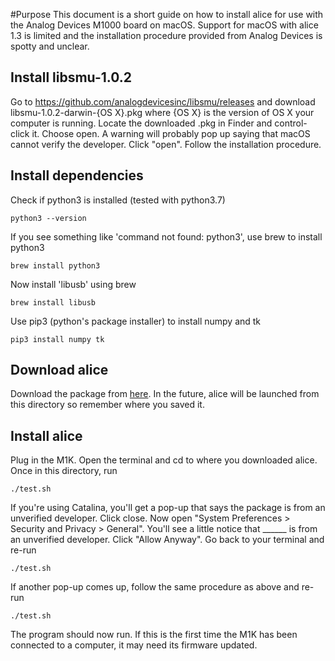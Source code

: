 #Purpose
This document is a short guide on how to install alice for use with the Analog Devices M1000 board on macOS. Support for macOS with alice 1.3 is limited and the installation procedure provided from Analog Devices is spotty and unclear.  

## Install libsmu-1.0.2
Go to https://github.com/analogdevicesinc/libsmu/releases and  download libsmu-1.0.2-darwin-{OS X}.pkg where {OS X} is the version of OS X your computer is running. Locate the downloaded .pkg in Finder and control-click it. Choose open. A warning will probably pop up saying that macOS cannot verify the developer. Click "open".
Follow the installation procedure.

## Install dependencies
Check if python3 is installed (tested with python3.7)

```python3 --version```

If you see something like 'command not found: python3', use brew to install python3

```brew install python3```

Now install 'libusb' using brew

```brew install libusb```

Use pip3 (python's package installer) to install numpy and tk

```pip3 install numpy tk```

## Download alice
Download the package from [here](https://canvas.ucdavis.edu/courses/475222/files/folder/Course%20Software/Alice%20Suite%20for%20ALALM1000). In the future, alice will be launched from this directory so remember where you saved it.

## Install alice
Plug in the M1K. Open the terminal and cd to where you downloaded alice. Once in this directory, run

```./test.sh```

If you're using Catalina, you'll get a pop-up that says the package is from an unverified developer. Click close. Now open "System Preferences > Security and Privacy > General". You'll see a little notice that ______ is from an unverified developer. Click "Allow Anyway".
Go back to your terminal and re-run

```./test.sh```

If another pop-up comes up, follow the same procedure as above and re-run

```./test.sh```

The program should now run. If this is the first time the M1K has been connected to a computer, it may need its firmware updated.
